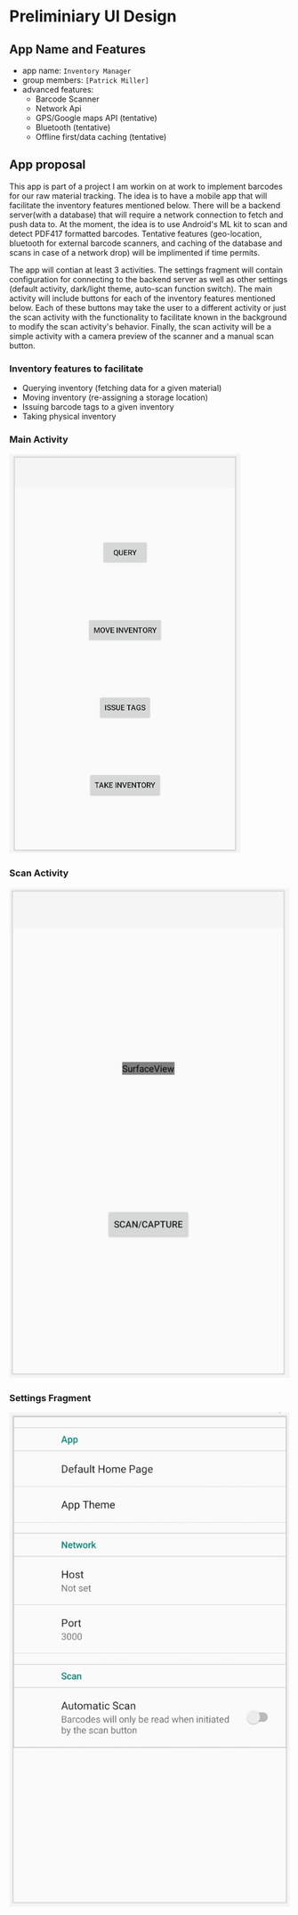 # Preliminiary UI Design

## App Name and Features
- app name: `Inventory Manager`
- group members: `[Patrick Miller]`
- advanced features:
  - Barcode Scanner
  - Network Api
  - GPS/Google maps API (tentative)
  - Bluetooth (tentative)
  - Offline first/data caching (tentative)

## App proposal

This app is part of a project I am workin on at work to implement barcodes for our raw material tracking. The idea is to have a mobile app that will facilitate the inventory features mentioned below. There will be a backend server(with a database) that will require a network connection to fetch and push data to. At the moment, the idea is to use Android's ML kit to scan and detect PDF417 formatted barcodes. Tentative features (geo-location, bluetooth for external barcode scanners, and caching of the database and scans in case of a network drop) will be implimented if time permits.

The app will contian at least 3 activities. The settings fragment will contain configuration for connecting to the backend server as well as other settings (default activity, dark/light theme, auto-scan function switch). The main activity will include buttons for each of the inventory features mentioned below. Each of these buttons may take the user to a different activity or just the scan activity with the functionality to facilitate known in the background to modify the scan activity's behavior. Finally, the scan activity will be a simple activity with a camera preview of the scanner and a manual scan button.

### Inventory features to facilitate
- Querying inventory (fetching data for a given material)
- Moving inventory (re-assigning a storage location)
- Issuing barcode tags to a given inventory
- Taking physical inventory

### Main Activity
![Main Activity](https://raw.githubusercontent.com/paddymills/inventory-manager/master/assn/main_activity.png)

### Scan Activity
![Scan Activity](https://raw.githubusercontent.com/paddymills/inventory-manager/master/assn/scan_activity.png)

### Settings Fragment
![Settings Fragment](https://raw.githubusercontent.com/paddymills/inventory-manager/master/assn/settings_fragment.png)
